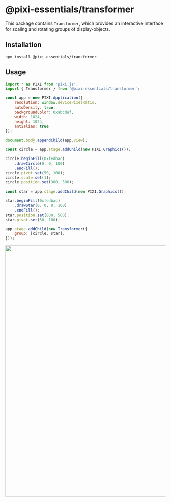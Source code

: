 # @pixi-essentials/transformer

This package contains `Transformer`, which provides an interactive interface for scaling and rotating groups of display-objects.

## Installation

```base
npm install @pixi-essentials/transformer
```

## Usage

```js
import * as PIXI from 'pixi.js';
import { Transformer } from '@pixi-essentials/transformer';

const app = new PIXI.Application({
    resolution: window.devicePixelRatio,
    autoDensity: true,
    backgroundColor: 0xabcdef,
    width: 1024,
    height: 1024,
    antialias: true
});

document.body.appendChild(app.view);

const circle = app.stage.addChild(new PIXI.Graphics());

circle.beginFill(0xfedbac)
    .drawCircle(0, 0, 100)
    .endFill();
circle.pivot.set(50, 100);
circle.scale.set(1);
circle.position.set(300, 300);

const star = app.stage.addChild(new PIXI.Graphics());

star.beginFill(0xfedbac)
    .drawStar(0, 0, 8, 100)
    .endFill();
star.position.set(800, 500);
star.pivot.set(50, 100);

app.stage.addChild(new Transformer({
    group: [circle, star],
}));
```

<p align="center">
<img src="https://i.imgur.com/b82qYjF.png" width="790px" />
</p>
